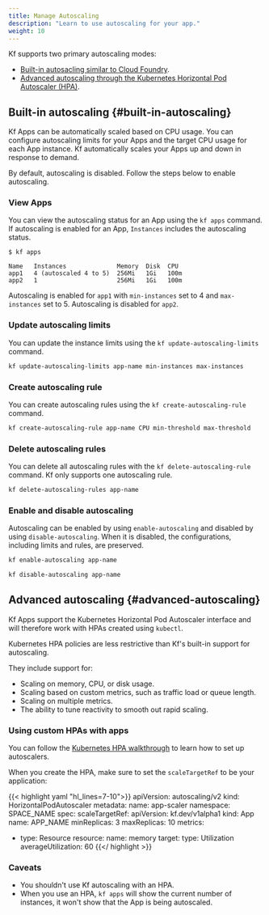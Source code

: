 ```yaml
---
title: Manage Autoscaling
description: "Learn to use autoscaling for your app."
weight: 10
---
```


Kf supports two primary autoscaling modes:

* [Built-in autosacling similar to Cloud Foundry](#built-in-autoscaling).
* [Advanced autoscaling through the Kubernetes Horizontal Pod Autoscaler (HPA)](#advanced-autoscaling).

## Built-in autoscaling {#built-in-autoscaling}

Kf Apps can be automatically scaled based on CPU usage.
You can configure autoscaling limits for your Apps and the target CPU usage for
each App instance. Kf automatically scales your Apps up
and down in response to demand.

By default, autoscaling is disabled. Follow the steps below to enable autoscaling.

### View Apps

You can view the autoscaling status for an App using the `kf apps`
command. If autoscaling is enabled for an App, `Instances` includes the
autoscaling status.

```none
$ kf apps

Name   Instances              Memory  Disk  CPU
app1   4 (autoscaled 4 to 5)  256Mi   1Gi   100m
app2   1                      256Mi   1Gi   100m
```
Autoscaling is enabled for `app1` with `min-instances` set to 4 and
`max-instances` set to 5. Autoscaling is disabled for `app2`.

### Update autoscaling limits

You can update the instance limits using the `kf update-autoscaling-limits`
command.

```sh
kf update-autoscaling-limits app-name min-instances max-instances
```

### Create autoscaling rule

You can create autoscaling rules using the `kf create-autoscaling-rule`
command.

```sh
kf create-autoscaling-rule app-name CPU min-threshold max-threshold
```

### Delete autoscaling rules

You can delete all autoscaling rules with the
`kf delete-autoscaling-rule` command. Kf only supports
one autoscaling rule.

```sh
kf delete-autoscaling-rules app-name
```

### Enable and disable autoscaling

Autoscaling can be enabled by using `enable-autoscaling` and
disabled by using `disable-autoscaling`. When it is disabled, the
configurations, including limits and rules, are preserved.

```sh
kf enable-autoscaling app-name

kf disable-autoscaling app-name
```

## Advanced autoscaling {#advanced-autoscaling}

Kf Apps support the Kubernetes Horizontal Pod Autoscaler interface and will
therefore work with HPAs created using `kubectl`.

Kubernetes HPA policies are less restrictive than Kf's built-in support for autoscaling.

They include support for:

* Scaling on memory, CPU, or disk usage.
* Scaling based on custom metrics, such as traffic load or queue length.
* Scaling on multiple metrics.
* The ability to tune reactivity to smooth out rapid scaling.

### Using custom HPAs with apps

You can follow the [Kubernetes HPA walkthrough](https://kubernetes.io/docs/tasks/run-application/horizontal-pod-autoscale-walkthrough/) to learn how to set up autoscalers.

When you create the HPA, make sure to set the `scaleTargetRef` to be your application:

{{< highlight yaml "hl_lines=7-10">}}
apiVersion: autoscaling/v2
kind: HorizontalPodAutoscaler
metadata:
  name: app-scaler
  namespace: SPACE_NAME
spec:
  scaleTargetRef:
    apiVersion: kf.dev/v1alpha1
    kind: App
    name: APP_NAME
  minReplicas: 3
  maxReplicas: 10
  metrics:
  - type: Resource
    resource:
      name: memory
      target:
        type: Utilization
        averageUtilization: 60
{{</ highlight >}}

### Caveats

* You shouldn't use Kf autoscaling with an HPA.
* When you use an HPA, `kf apps` will show the current number of instances, it won't show that the App
  is being autoscaled.

